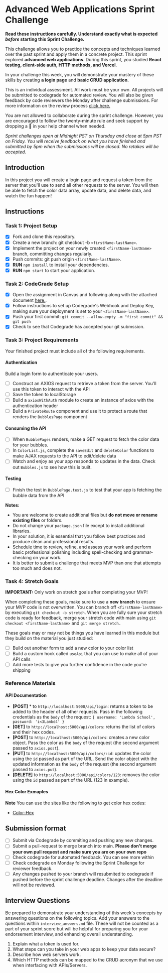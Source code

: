 # Advanced Web Applications Sprint Challenge

**Read these instructions carefully. Understand exactly what is expected _before_ starting this Sprint Challenge.**

This challenge allows you to practice the concepts and techniques learned over the past sprint and apply them in a concrete project. This sprint explored **advanced web applications**. During this sprint, you studied **React testing, client-side auth, HTTP methods, and Vercel**.

In your challenge this week, you will demonstrate your mastery of these skills by creating **a login page** and **basic CRUD application.**

This is an individual assessment. All work must be your own. All projects will be submitted to codegrade for automated review. You will also be given feedback by code reviewers the Monday after challenge submissions. For more information on the review process [click here.](https://www.notion.so/lambdaschool/How-to-View-Feedback-in-CodeGrade-c5147cee220c4044a25de28bcb6bb54a)

You are not allowed to collaborate during the sprint challenge. However, you are encouraged to follow the twenty-minute rule and seek support by dropping a :wave: in your help channel when needed.

_Sprint challenges open at Midnight PST on Thursday and close at 5pm PST on Friday. You will receive feedback on what you have finished and submitted by 5pm when the submissions will be closed. No retakes will be accepted._

## Introduction

In this project you will create a login page and request a token from the server that you'll use to send all other requests to the server. You will then be able to fetch the color data array, update data, and delete data, and watch the fun happen!

## Instructions

### Task 1: Project Setup

* [x] Fork and clone this repository.
* [x] Create a new branch: git checkout -b `<firstName-lastName>`.
* [x] Implement the project on your newly created `<firstName-lastName>` branch, committing changes regularly.
* [x] Push commits: git push origin `<firstName-lastName>`.
* [x] **RUN** `npm install` to install your dependencies.
* [x] **RUN** `npm start` to start your application.

### Task 2: CodeGrade Setup

* [x] Open the assignment in Canvas and following along with the attached document [here.](https://www.notion.so/lambdaschool/Submitting-an-assignment-via-Code-Grade-A-Step-by-Step-Walkthrough-07bd65f5f8364e709ecb5064735ce374).
* [x] Follow instructions to set up Codegrade's Webhook and Deploy Key, making sure your deployment is set to your `<firstName-lastName>`.
* [x] Push your first commit: `git commit --allow-empty -m "first commit" && git push`
* [x] Check to see that Codegrade has accepted your git submssion.

### Task 3: Project Requirements

Your finished project must include all of the following requirements.

#### Authentication

Build a login form to authenticate your users.

* [ ] Construct an AXIOS request to retrieve a token from the server. You'll use this token to interact with the API
* [ ] Save the token to localStorage
* [ ] Build a `axiosWithAuth` module to create an instance of axios with the authentication header
* [ ] Build a `PrivateRoute` component and use it to protect a route that renders the `BubblesPage` component

#### Consuming the API

* [ ] When `BubblePages` renders, make a GET request to fetch the color data for your bubbles.
* [ ] In `ColorList.js`, complete the `saveEdit` and `deleteColor` functions to make AJAX requests to the API to edit/delete data
* [ ] Watch and enjoy as your app responds to updates in the data. Check out `Bubbles.js` to see how this is built.

#### Testing

* [ ] Finish the test in `BubblePage.test.js` to test that your app is fetching the bubble data from the API

**Notes:**
* You are welcome to create additional files but **do not move or rename existing files** or folders.
* Do not change your `package.json` file except to install additional libraries.
* In your solution, it is essential that you follow best practices and produce clean and professional results.
* Schedule time to review, refine, and assess your work and perform basic professional polishing including spell-checking and grammar-checking on your work.
* It is better to submit a challenge that meets MVP than one that attempts too much and does not.

### Task 4: Stretch Goals

**IMPORTANT:** Only work on stretch goals after completing your MVP!

When completing these goals, make sure to use a **new branch** to ensure your MVP code is not overwritten. You can branch off `<firstName-lastName>` by executing `git checkout -b stretch`. When you are fully sure your stretch code is ready for feedback, merge your stretch code with main using `git checkout <firstName-lastName>` and `git merge stretch.`

These goals may or may not be things you have learned in this module but they build on the material you just studied:

* [ ] Build out another form to add a new color to your color list
* [ ] Build a custom hook called `useApi` that you can use to make all of your API calls
* [ ] Add more tests to give you further confidence in the code you're shipping

### Reference Materials

#### API Documentation
* **[POST]** * to `http://localhost:5000/api/login`: returns a token to be added to the header of all other requests. Pass in the following credentials as the `body` of the request: `{ username: 'Lambda School', password: 'i<3Lambd4' }`
* **[GET]** to `http://localhost:5000/api/colors`: returns the list of colors and their hex codes.
* **[POST]** to `http://localhost:5000/api/colors`: creates a new color object. Pass the color as the `body` of the request (the second argument passed to `axios.post`).
* **[PUT]** to `http://localhost:5000/api/colors/:id`: updates the color using the `id` passed as part of the URL. Send the color object with the updated information as the `body` of the request (the second argument passed to `axios.put`).
* **[DELETE]** to `http://localhost:5000/api/colors/123`: removes the color using the `id` passed as part of the URL (123 in example).

#### Hex Color Exmaples

**Note** You can use the sites like the following to get color hex codes:

* [Color-Hex](https://www.color-hex.com/)

## Submission format

* [ ] Submit via Codegrade by commiting and pushing any new changes.
* [ ] Submit a pull-request to merge <firstName-lastName> branch into main. **Please don't merge your own pull request and make sure you are on your own repo**
* [ ] Check codegrade for automated feedback. You can see more within 
* [ ] Check codegrade on Monday following the Sprint Challenge for reviewer feedback.
* [ ] Any changes pushed to your <firstName-lastName> branch will resubmited to codegrade if pushed before the sprint challenge deadline. Changes after the deadline will not be reviewed.

## Interview Questions

Be prepared to demonstrate your understanding of this week's concepts by answering questions on the following topics. Add your answers to the questions within `interview_answers.md` file. These will not be counted as a part of your sprint score but will be helpful for preparing you for your endorsement interview, and enhancing overall understanding.

1. Explain what a token is used for.
2. What steps can you take in your web apps to keep your data secure?
3. Describe how web servers work.
4. Which HTTP methods can be mapped to the CRUD acronym that we use when interfacing with APIs/Servers.